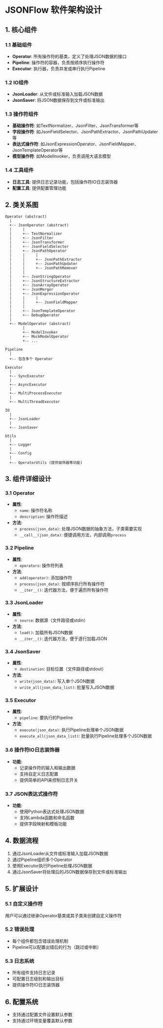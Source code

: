 # JSONFlow 软件架构设计

## 1. 核心组件

### 1.1 基础组件
- **Operator**: 所有操作符的基类，定义了处理JSON数据的接口
- **Pipeline**: 操作符的容器，负责按顺序执行操作符
- **Executor**: 执行器，负责并发或串行执行Pipeline

### 1.2 IO组件
- **JsonLoader**: 从文件或标准输入加载JSON数据
- **JsonSaver**: 将JSON数据保存到文件或标准输出

### 1.3 操作符组件
- **基础操作符**: 如TextNormalizer、JsonFilter、JsonTransformer等
- **字段操作符**: 如JsonFieldSelector、JsonPathExtractor、JsonPathUpdater等
- **表达式操作符**: 如JsonExpressionOperator、JsonFieldMapper、JsonTemplateOperator等
- **模型操作符**: 如ModelInvoker，负责调用大语言模型

### 1.4 工具组件
- **日志工具**: 提供日志记录功能，包括操作符IO日志装饰器
- **配置工具**: 提供配置管理功能

## 2. 类关系图

```
Operator (abstract)
  |
  +-- JsonOperator (abstract)
  |     |
  |     +-- TextNormalizer
  |     +-- JsonFilter
  |     +-- JsonTransformer
  |     +-- JsonFieldSelector
  |     +-- JsonPathOperator
  |     |     |
  |     |     +-- JsonPathExtractor
  |     |     +-- JsonPathUpdater
  |     |     +-- JsonPathRemover
  |     |
  |     +-- JsonStringOperator
  |     +-- JsonStructureExtractor
  |     +-- JsonArrayOperator
  |     +-- JsonMerger
  |     +-- JsonExpressionOperator
  |     |     |
  |     |     +-- JsonFieldMapper
  |     |
  |     +-- JsonTemplateOperator
  |     +-- DebugOperator
  |
  +-- ModelOperator (abstract)
        |
        +-- ModelInvoker
        +-- MockModelOperator
        +-- ...

Pipeline
  |
  +-- 包含多个 Operator

Executor
  |
  +-- SyncExecutor
  |
  +-- AsyncExecutor
  |
  +-- MultiProcessExecutor
  |
  +-- MultiThreadExecutor

IO
  |
  +-- JsonLoader
  |
  +-- JsonSaver

Utils
  |
  +-- Logger
  |
  +-- Config
  |
  +-- OperatorUtils (提供装饰器等功能)
```

## 3. 组件详细设计

### 3.1 Operator
- **属性**:
  - `name`: 操作符名称
  - `description`: 操作符描述
- **方法**:
  - `process(json_data)`: 处理JSON数据的抽象方法，子类需要实现
  - `__call__(json_data)`: 便捷调用方法，内部调用`process`

### 3.2 Pipeline
- **属性**:
  - `operators`: 操作符列表
- **方法**:
  - `add(operator)`: 添加操作符
  - `process(json_data)`: 按顺序执行所有操作符
  - `__iter__()`: 迭代器方法，便于遍历所有操作符

### 3.3 JsonLoader
- **属性**:
  - `source`: 数据源（文件路径或stdin）
- **方法**:
  - `load()`: 加载所有JSON数据
  - `__iter__()`: 迭代器方法，便于逐行加载JSON

### 3.4 JsonSaver
- **属性**:
  - `destination`: 目标位置（文件路径或stdout）
- **方法**:
  - `write(json_data)`: 写入单个JSON数据
  - `write_all(json_data_list)`: 批量写入JSON数据

### 3.5 Executor
- **属性**:
  - `pipeline`: 要执行的Pipeline
- **方法**:
  - `execute(json_data)`: 执行Pipeline处理单个JSON数据
  - `execute_all(json_data_list)`: 批量执行Pipeline处理多个JSON数据

### 3.6 操作符IO日志装饰器
- **功能**:
  - 记录操作符的输入和输出数据
  - 支持自定义日志配置
  - 提供简单的API来控制日志开关
  
### 3.7 JSON表达式操作符
- **功能**:
  - 使用Python表达式处理JSON数据
  - 支持Lambda函数和命名函数
  - 提供字段映射和模板功能

## 4. 数据流程

1. 通过JsonLoader从文件或标准输入加载JSON数据
2. 通过Pipeline组织多个Operator
3. 使用Executor执行Pipeline处理JSON数据
4. 通过JsonSaver将处理后的JSON数据保存到文件或标准输出

## 5. 扩展设计

### 5.1 自定义操作符
用户可以通过继承Operator基类或其子类来创建自定义操作符

### 5.2 错误处理
- 每个组件都包含错误处理机制
- Pipeline可以配置出错后的行为（跳过或中断）

### 5.3 日志系统
- 所有组件支持日志记录
- 可配置日志级别和输出目标
- 提供操作符IO日志装饰器

## 6. 配置系统
- 支持通过配置文件设置默认参数
- 支持通过环境变量覆盖默认参数 